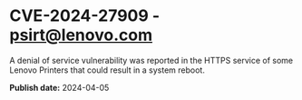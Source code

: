 # CVE-2024-27909 - psirt@lenovo.com

A denial of service vulnerability was reported in the HTTPS service of some Lenovo Printers that could result in a system reboot.

**Publish date:** 2024-04-05
